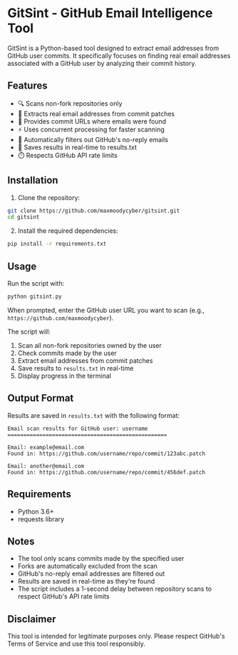 # GitSint - GitHub Email Intelligence Tool

GitSint is a Python-based tool designed to extract email addresses from GitHub user commits. It specifically focuses on finding real email addresses associated with a GitHub user by analyzing their commit history.

## Features

- 🔍 Scans non-fork repositories only
- 📧 Extracts real email addresses from commit patches
- 🔗 Provides commit URLs where emails were found
- ⚡ Uses concurrent processing for faster scanning
- 🚫 Automatically filters out GitHub's no-reply emails
- 📝 Saves results in real-time to results.txt
- ⏱️ Respects GitHub API rate limits

## Installation

1. Clone the repository:
```bash
git clone https://github.com/maxmoodycyber/gitsint.git
cd gitsint
```

2. Install the required dependencies:
```bash
pip install -r requirements.txt
```

## Usage

Run the script with:
```bash
python gitsint.py
```

When prompted, enter the GitHub user URL you want to scan (e.g., `https://github.com/maxmoodycyber`).

The script will:
1. Scan all non-fork repositories owned by the user
2. Check commits made by the user
3. Extract email addresses from commit patches
4. Save results to `results.txt` in real-time
5. Display progress in the terminal

## Output Format

Results are saved in `results.txt` with the following format:
```
Email scan results for GitHub user: username
==================================================

Email: example@email.com
Found in: https://github.com/username/repo/commit/123abc.patch

Email: another@email.com
Found in: https://github.com/username/repo/commit/456def.patch
```

## Requirements

- Python 3.6+
- requests library

## Notes

- The tool only scans commits made by the specified user
- Forks are automatically excluded from the scan
- GitHub's no-reply email addresses are filtered out
- Results are saved in real-time as they're found
- The script includes a 1-second delay between repository scans to respect GitHub's API rate limits

## Disclaimer

This tool is intended for legitimate purposes only. Please respect GitHub's Terms of Service and use this tool responsibly. 